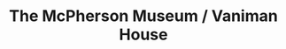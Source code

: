 ---
layout: repo
title: "The McPherson Museum / Vaniman House "
id: 25652
permalink: repos/25652/
---
